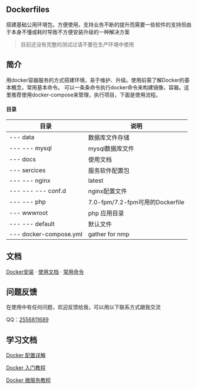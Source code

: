 ## Dockerfiles

搭建基础公用环境包，方便使用，支持业务不断的提升而需要一些软件的支持但由于本身不懂或耗时导致不方便安装升级的一种解决方案

> 目前还没有完整的测试过请不要在生产环境中使用

## 简介
用docker容器服务的方式搭建环境，易于维护、升级。使用前需了解Docker的基本概念，常用基本命令。 可以一条条命令执行docker命令来构建镜像，容器。这里推荐使用docker-compose来管理，执行项目，下面是使用流程。

#### 目录

目录 | 说明
---|---
--- data | 数据库文件存储
--- --- mysql | mysql数据库文件
--- docs | 使用文档
--- sercices | 服务软件配置包
--- --- nginx | latest
--- ---  --- conf.d | nginx配置文件
--- --- php | 7.0-fpm/7.2-fpm可用的Dockerfile
--- wwwroot | php 应用目录
--- --- default | 默认文件
--- docker-compose.yml | gather for nmp

## 文档

[Docker安装](docs/guide-zh-CN/docker-install.md) · [使用文档](docs/guide-zh-CN/usage.md) · [常用命令](docs/guide-zh-CN/start-command.md) 

## 问题反馈

在使用中有任何问题，欢迎反馈给我，可以用以下联系方式跟我交流

QQ：[2556811689](https://jq.qq.com/?_wv=1027&k=4BeVA2r)

## 学习文档

[Docker 配置详解](https://www.jianshu.com/p/2217cfed29d7)

[Docker 入门教程](http://www.ruanyifeng.com/blog/2018/02/docker-tutorial.html)

[Docker 微服务教程](http://www.ruanyifeng.com/blog/2018/02/docker-wordpress-tutorial.html)
